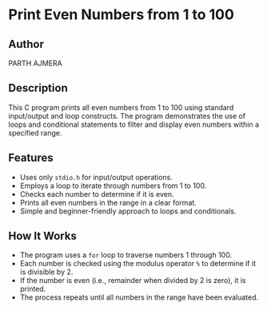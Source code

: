# Print Even Numbers from 1 to 100

## Author
PARTH AJMERA

## Description
This C program prints all even numbers from 1 to 100 using standard input/output and loop constructs. The program demonstrates the use of loops and conditional statements to filter and display even numbers within a specified range.

## Features
- Uses only `stdio.h` for input/output operations.
- Employs a loop to iterate through numbers from 1 to 100.
- Checks each number to determine if it is even.
- Prints all even numbers in the range in a clear format.
- Simple and beginner-friendly approach to loops and conditionals.

## How It Works
- The program uses a `for` loop to traverse numbers 1 through 100.
- Each number is checked using the modulus operator `%` to determine if it is divisible by 2.
- If the number is even (i.e., remainder when divided by 2 is zero), it is printed.
- The process repeats until all numbers in the range have been evaluated.
